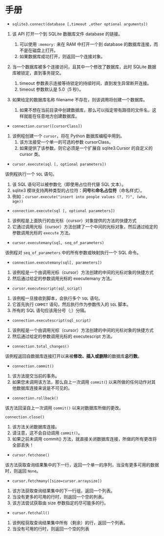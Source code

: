 # 手册

- `sqlite3.connect(database [,timeout ,other optional arguments])`

1. 该 API 打开一个到 SQLite 数据库文件 database 的链接。
   1. 可以使用 `:memory:` 来在 RAM 中打开一个到 database 的数据库连接，而不是在磁盘上打开。
   2. 如果数据库成功打开，则返回一个连接对象。

2. 当一个数据库被多个连接访问，且其中一个修改了数据库，此时 SQLite 数据库被锁定，直到事务提交。
   1. timeout 参数表示连接等待锁定的持续时间，直到发生异常断开连接。
   2. timeout 参数默认是 5.0（5 秒）。

3. 如果给定的数据库名称 filename 不存在，则该调用将创建一个数据库。
   1. 如果不想在当前目录中创建数据库，那么可以指定带有路径的文件名，这样就能在任意地方创建数据库。

- `connection.cursor([cursorClass])`

1. 该例程创建一个 `cursor`，将在 Python 数据库编程中用到。
   1. 该方法接受一个单一的可选的参数 cursorClass。
   2. 如果提供了该参数，则它必须是一个扩展自 sqlite3.Cursor 的自定义的 cursor 类。

- `cursor.execute(sql [, optional parameters])`

该例程执行一个 `SQL` 语句。

   1. 该 SQL 语句可以被参数化（即使用占位符代替 SQL 文本）。
   2. sqlite3 模块支持两种类型的占位符：**问号**和**命名占位符**（命名样式）。
   3. 例如：`cursor.execute("insert into people values (?, ?)", (who, age))`

- `connection.execute(sql [, optional parameters])`

1. 该例程是上面执行的由光标（cursor）对象提供的方法的快捷方式
2. 它通过调用光标（cursor）方法创建了一个中间的光标对象，然后通过给定的参数调用光标的 `execute` 方法。

- `cursor.executemany(sql, seq_of_parameters)`

该例程对 `seq_of_parameters` 中的所有参数或映射执行一个 SQL 命令。

- `connection.executemany(sql[, parameters])`

1. 该例程是一个由调用光标（cursor）方法创建的中间的光标对象的快捷方式
2. 然后通过给定的参数调用光标的 executemany 方法。

- `cursor.executescript(sql_script)`

1. 该例程一旦接收到脚本，会执行多个 `SQL` 语句。
2. 它首先执行 `COMMIT` 语句，然后执行作为参数传入的 `SQL` 脚本。
3. 所有的 SQL 语句应该用分号（;）分隔。

- `connection.executescript(sql_script)`

1. 该例程是一个由调用光标（cursor）方法创建的中间的光标对象的快捷方式
2. 然后通过给定的参数调用光标的 executescript 方法。

- `connection.total_changes()`

该例程返回自数据库连接打开以来被**修改、插入或删除**的数据库**总行数**。

- `connection.commit()`

1. 该方法提交当前的事务。
2. 如果您未调用该方法，那么自上一次调用 `commit(`) 以来所做的任何动作对其他数据库连接来说是不可见的。

- `connection.rollback()`

该方法回滚自上一次调用 `commit()` 以来对数据库所做的更改。

`connection.close()`

1. 该方法关闭数据库连接。
2. 请注意，这不会自动调用 `commit()`。
3. 如果之前未调用 commit() 方法，就直接关闭数据库连接，所做的所有更改将全部丢失！

- `cursor.fetchone()`

该方法获取查询结果集中的下一行，返回一个单一的序列，当没有更多可用的数据时，则返回 `None`。

- `cursor.fetchmany([size=cursor.arraysize])`

1. 该方法获取查询结果集中的下一行组，返回一个列表。
2. 当没有更多的可用的行时，则返回一个空的列表。
3. 该方法尝试获取由 size 参数指定的尽可能多的行。

- `cursor.fetchall()`

1. 该例程获取查询结果集中所有（剩余）的行，返回一个列表。
2. 当没有可用的行时，则返回一个空的列表